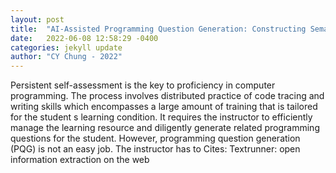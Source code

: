 ```yaml
---
layout: post
title:  "AI-Assisted Programming Question Generation: Constructing Semantic Networks of Programming Knowledge by Local Knowledge Graph and Abstract Syntax Tree"
date:   2022-06-08 12:58:29 -0400
categories: jekyll update
author: "CY Chung - 2022"
---
```

Persistent self-assessment is the key to proficiency in computer programming. The process involves distributed practice of code tracing and writing skills which encompasses a large amount of training that is tailored for the student s learning condition. It requires the instructor to efficiently manage the learning resource and diligently generate related programming questions for the student. However, programming question generation (PQG) is not an easy job. The instructor has to  Cites: Textrunner: open information extraction on the web